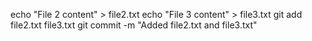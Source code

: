 echo "File 2 content" > file2.txt
echo "File 3 content" > file3.txt
git add file2.txt file3.txt
git commit -m "Added file2.txt and file3.txt"
